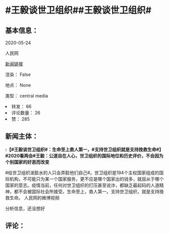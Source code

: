 <html>
 <body>
  <h1 id="title">
   #王毅谈世卫组织##王毅谈世卫组织#
  </h1>
  <div id="basic_info">
   <h2 id="default h2">
    基本信息：
   </h2>
   <p id="time">
    2020-05-24
   </p>
   <p id="author">
    人民网
   </p>
   <p id="src">
    <a href="https://weibo.cn/comment/J3pTswyos">
     新闻链接
    </a>
   </p>
   <p id="is_rendered">
    渲染： False
   </p>
   <p id="location">
    地点： None
   </p>
   <p id="news_type">
    类型： central media
   </p>
  </div>
  <div id="attrs">
   <li id_no="repost">
    转发： 66
   </li>
   <li id_no="comment_number">
    评论数量： 26
   </li>
   <li id_no="attitude">
    赞： 285
   </li>
  </div>
  <div id="article">
   <h2 id="default h2">
    新闻主体：
   </h2>
   <p id="lead">
    <strong>
     :【#王毅谈世卫组织#：生命至上救人第一，#支持世卫组织就是支持挽救生命#】#2020看两会#王毅：公道自在人心，世卫组织的国际地位和历史评价，不会因为个别国家的好恶而改变
    </strong>
   </p>
   <div id="main_text">
    <p id="paragraph_1">
     #给世卫组织泼脏水的人只会弄脏他们自己#。世卫组织是194个主权国家组成的国际机构，不可能只为某一个国家服务，更不应是哪个国家出的钱多，就屈从于哪个国家的意志。疫情当前，任何对世卫组织的打压甚至讹诈，都缺乏最起码的人道精神，都不会被国际社会所接受。生命至上，救人第一。支持世卫组织，就是支持挽救生命。 人民网的微博视频
    </p>
   </div>
  </div>
  <div id="analyse_info">
   分析信息，还没想好
  </div>
  <div id="comments">
   <h2 id="default h2">
    评论：
   </h2>
  </div>
 </body>
</html>